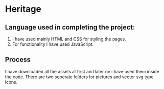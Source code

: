 # Heritage
## Language used in completing the project:
1. I have used mainly HTML and CSS for styling the pages. 
2. For functionality I have used JavaScript. 
## Process
I have downloaded all the assets at first and later on i have used them inside the code. There are two seperate folders for pictures and vector svg type icons.